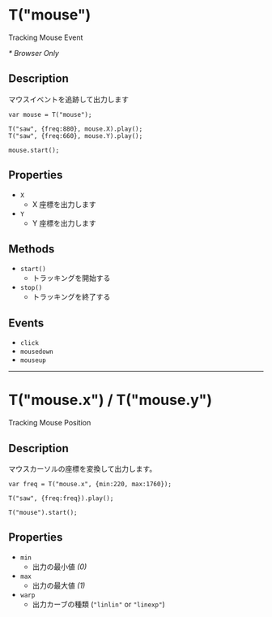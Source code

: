 T("mouse")
==========
Tracking Mouse Event

_* Browser Only_

## Description ##
マウスイベントを追跡して出力します

```timbre
var mouse = T("mouse");

T("saw", {freq:880}, mouse.X).play();
T("saw", {freq:660}, mouse.Y).play();

mouse.start();
```

## Properties ##
- `X`
  - X 座標を出力します
- `Y`
  - Y 座標を出力します
  
## Methods ##
- `start()`
  - トラッキングを開始する
- `stop()`
  - トラッキングを終了する

## Events ##
- `click`
- `mousedown`
- `mouseup`

- - -

# T("mouse.x") / T("mouse.y")
Tracking Mouse Position

## Description ##
マウスカーソルの座標を変換して出力します。

```timbre
var freq = T("mouse.x", {min:220, max:1760});

T("saw", {freq:freq}).play();

T("mouse").start();
```

## Properties ##
- `min`  
  - 出力の最小値 _(0)_
- `max`  
  - 出力の最大値 _(1)_
- `warp`
  - 出力カーブの種類 (`"linlin"` or `"linexp"`)
